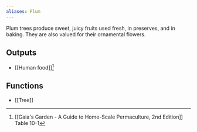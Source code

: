 ```yaml
---
aliases: Plum
---
```

Plum trees produce sweet, juicy fruits used fresh, in preserves, and in baking. They are also valued for their ornamental flowers.
## Outputs
- [[Human food]][^1]
## Functions
- [[Tree]]

[^1]: [[Gaia's Garden - A Guide to Home-Scale Permaculture, 2nd Edition]] Table 10-1
